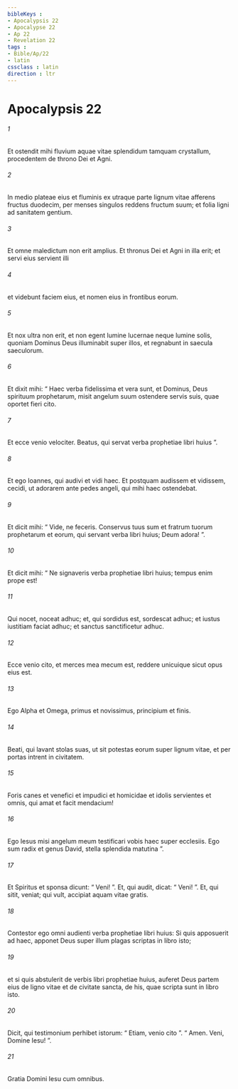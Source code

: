 ```yaml
---
bibleKeys : 
- Apocalypsis 22
- Apocalypse 22
- Ap 22
- Revelation 22
tags : 
- Bible/Ap/22
- latin
cssclass : latin
direction : ltr
---
```


# Apocalypsis 22

###### 1
Et ostendit mihi fluvium aquae vitae splendidum tamquam crystallum, procedentem de throno Dei et Agni. 
###### 2
In medio plateae eius et fluminis ex utraque parte lignum vitae afferens fructus duodecim, per menses singulos reddens fructum suum; et folia ligni ad sanitatem gentium. 
###### 3
Et omne maledictum non erit amplius. Et thronus Dei et Agni in illa erit; et servi eius servient illi 
###### 4
et videbunt faciem eius, et nomen eius in frontibus eorum. 
###### 5
Et nox ultra non erit, et non egent lumine lucernae neque lumine solis, quoniam Dominus Deus illuminabit super illos, et regnabunt in saecula saeculorum.
###### 6
Et dixit mihi: “ Haec verba fidelissima et vera sunt, et Dominus, Deus spirituum prophetarum, misit angelum suum ostendere servis suis, quae oportet fieri cito. 
###### 7
Et ecce venio velociter. Beatus, qui servat verba prophetiae libri huius ”.
###### 8
Et ego Ioannes, qui audivi et vidi haec. Et postquam audissem et vidissem, cecidi, ut adorarem ante pedes angeli, qui mihi haec ostendebat. 
###### 9
Et dicit mihi: “ Vide, ne feceris. Conservus tuus sum et fratrum tuorum prophetarum et eorum, qui servant verba libri huius; Deum adora! ”.
###### 10
Et dicit mihi: “ Ne signaveris verba prophetiae libri huius; tempus enim prope est! 
###### 11
Qui nocet, noceat adhuc; et, qui sordidus est, sordescat adhuc; et iustus iustitiam faciat adhuc; et sanctus sanctificetur adhuc.
###### 12
Ecce venio cito, et merces mea mecum est, reddere unicuique sicut opus eius est. 
###### 13
Ego Alpha et Omega, primus et novissimus, principium et finis. 
###### 14
Beati, qui lavant stolas suas, ut sit potestas eorum super lignum vitae, et per portas intrent in civitatem. 
###### 15
Foris canes et venefici et impudici et homicidae et idolis servientes et omnis, qui amat et facit mendacium!
###### 16
Ego Iesus misi angelum meum testificari vobis haec super ecclesiis. Ego sum radix et genus David, stella splendida matutina ”.
###### 17
Et Spiritus et sponsa dicunt: “ Veni! ”. Et, qui audit, dicat: “ Veni! ”. Et, qui sitit, veniat; qui vult, accipiat aquam vitae gratis.
###### 18
Contestor ego omni audienti verba prophetiae libri huius: Si quis apposuerit ad haec, apponet Deus super illum plagas scriptas in libro isto; 
###### 19
et si quis abstulerit de verbis libri prophetiae huius, auferet Deus partem eius de ligno vitae et de civitate sancta, de his, quae scripta sunt in libro isto.
###### 20
Dicit, qui testimonium perhibet istorum: “ Etiam, venio cito ”. “ Amen. Veni, Domine Iesu! ”.
###### 21
Gratia Domini Iesu cum omnibus.
